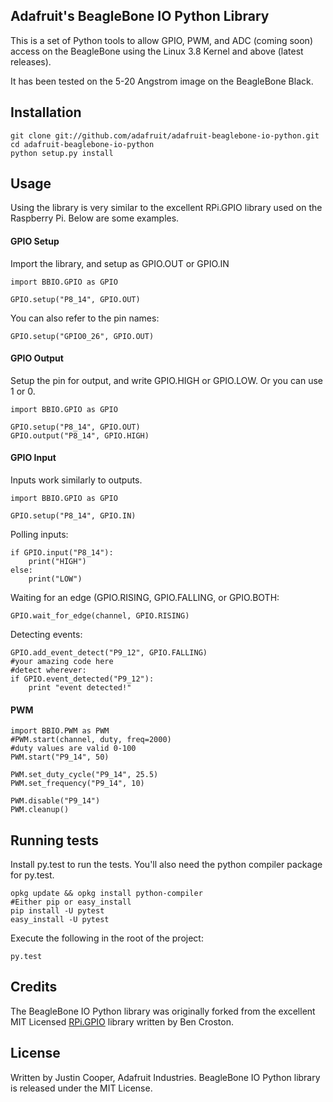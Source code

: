 ## Adafruit's BeagleBone IO Python Library

This is a set of Python tools to allow GPIO, PWM, and ADC (coming soon) access on the BeagleBone using the Linux 3.8 Kernel and above (latest releases).

It has been tested on the 5-20 Angstrom image on the BeagleBone Black.

## Installation

    git clone git://github.com/adafruit/adafruit-beaglebone-io-python.git
    cd adafruit-beaglebone-io-python
    python setup.py install

## Usage

Using the library is very similar to the excellent RPi.GPIO library used on the Raspberry Pi.  Below are some examples.

#### GPIO Setup
Import the library, and setup as GPIO.OUT or GPIO.IN

    import BBIO.GPIO as GPIO

    GPIO.setup("P8_14", GPIO.OUT)
    
You can also refer to the pin names:

    GPIO.setup("GPIO0_26", GPIO.OUT)

#### GPIO Output
Setup the pin for output, and write GPIO.HIGH or GPIO.LOW.  Or you can use 1 or 0.

    import BBIO.GPIO as GPIO

    GPIO.setup("P8_14", GPIO.OUT)
    GPIO.output("P8_14", GPIO.HIGH)

#### GPIO Input
Inputs work similarly to outputs.

    import BBIO.GPIO as GPIO

    GPIO.setup("P8_14", GPIO.IN)
    
Polling inputs:
    
    if GPIO.input("P8_14"):
        print("HIGH")
    else:
        print("LOW")

Waiting for an edge (GPIO.RISING, GPIO.FALLING, or GPIO.BOTH:

    GPIO.wait_for_edge(channel, GPIO.RISING)
    
Detecting events:

    GPIO.add_event_detect("P9_12", GPIO.FALLING)
    #your amazing code here
    #detect wherever:
    if GPIO.event_detected("P9_12"):
        print "event detected!"

#### PWM
        
    import BBIO.PWM as PWM
    #PWM.start(channel, duty, freq=2000)
    #duty values are valid 0-100
    PWM.start("P9_14", 50)
    
    PWM.set_duty_cycle("P9_14", 25.5)
    PWM.set_frequency("P9_14", 10)
    
    PWM.disable("P9_14")
    PWM.cleanup()
        
## Running tests

Install py.test to run the tests.  You'll also need the python compiler package for py.test.
  
    opkg update && opkg install python-compiler
    #Either pip or easy_install
    pip install -U pytest
    easy_install -U pytest

Execute the following in the root of the project:

    py.test

## Credits

The BeagleBone IO Python library was originally forked from the excellent MIT Licensed [RPi.GPIO](https://code.google.com/p/raspberry-gpio-python) library written by Ben Croston.

## License

Written by Justin Cooper, Adafruit Industries. BeagleBone IO Python library is released under the MIT License.
